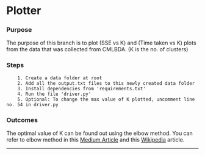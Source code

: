 # Plotter

### Purpose
The purpose of this branch is to plot (SSE vs K) and (Time taken vs K) plots from the data that was collected from CMLBDA.
(K is the no. of clusters)

### Steps
        1. Create a data folder at root
        2. Add all the output.txt files to this newly created data folder
        3. Install dependencies from 'requirements.txt'
        4. Run the file 'driver.py'
        5. Optional: To change the max value of K plotted, uncomment line no. 54 in driver.py

### Outcomes

The optimal value of K can be found out using the elbow method. You can refer to elbow method in this [Medium Article](https://medium.com/analytics-vidhya/elbow-method-of-k-means-clustering-algorithm-a0c916adc540) and this [Wikipedia](https://en.wikipedia.org/wiki/Elbow_method_(clustering)) article.


---
